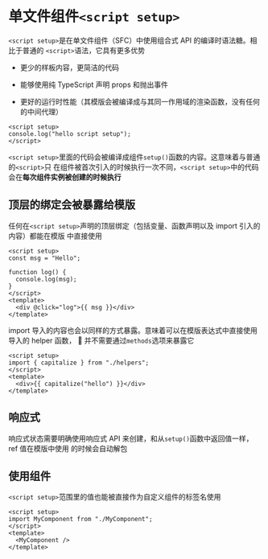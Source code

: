 # 单文件组件`<script setup>`

`<script setup>`是在单文件组件（SFC）中使用组合式 API 的编译时语法糖。相比于普通的
`<script>`语法，它具有更多优势

- 更少的样板内容，更简洁的代码

- 能够使用纯 TypeScript 声明 props 和抛出事件

- 更好的运行时性能（其模版会被编译成与其同一作用域的渲染函数，没有任何的中间代理）

```vue
<script setup>
console.log("hello script setup");
</script>
```

`<script setup>`里面的代码会被编译成组件`setup()`函数的内容。这意味着与普通的`<script>`只
在组件被首次引入的时候执行一次不同，`<script setup>`中的代码会在**每次组件实例被创建的时候执行**

## 顶层的绑定会被暴露给模版

任何在`<script setup>`声明的顶层绑定（包括变量、函数声明以及 import 引入的内容）都能在模版
中直接使用

```vue
<script setup>
const msg = "Hello";

function log() {
  console.log(msg);
}
</script>
<template>
  <div @click="log">{{ msg }}</div>
</template>
```

import 导入的内容也会以同样的方式暴露。意味着可以在模版表达式中直接使用导入的 helper 函数，
 并不需要通过`methods`选项来暴露它

```vue
<script setup>
import { capitalize } from "./helpers";
</script>
<template>
  <div>{{ capitalize("hello") }}</div>
</template>
```

## 响应式

响应式状态需要明确使用响应式 API 来创建，和从`setup()`函数中返回值一样，ref 值在模版中使用
的时候会自动解包

## 使用组件

`<script setup>`范围里的值也能被直接作为自定义组件的标签名使用

```vue
<script setup>
import MyComponent from "./MyComponent";
</script>
<template>
  <MyComponent />
</template>
```
